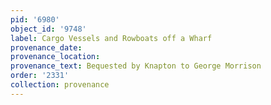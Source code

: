 ```yaml
---
pid: '6980'
object_id: '9748'
label: Cargo Vessels and Rowboats off a Wharf
provenance_date:
provenance_location:
provenance_text: Bequested by Knapton to George Morrison
order: '2331'
collection: provenance
---
```

